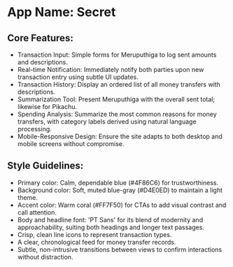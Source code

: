 # **App Name**: Secret

## Core Features:

- Transaction Input: Simple forms for Meruputhiga to log sent amounts and descriptions.
- Real-time Notification: Immediately notify both parties upon new transaction entry using subtle UI updates.
- Transaction History: Display an ordered list of all money transfers with descriptions.
- Summarization Tool: Present Meruputhiga with the overall sent total; likewise for Pikachu.
- Spending Analysis: Summarize the most common reasons for money transfers, with category labels derived using natural language processing.
- Mobile-Responsive Design: Ensure the site adapts to both desktop and mobile screens without compromise.

## Style Guidelines:

- Primary color: Calm, dependable blue (#4F86C6) for trustworthiness.
- Background color: Soft, muted blue-gray (#D4E0ED) to maintain a light theme.
- Accent color: Warm coral (#FF7F50) for CTAs to add visual contrast and call attention.
- Body and headline font: 'PT Sans' for its blend of modernity and approachability, suiting both headings and longer text passages.
- Crisp, clean line icons to represent transaction types.
- A clear, chronological feed for money transfer records.
- Subtle, non-intrusive transitions between views to confirm interactions without distraction.